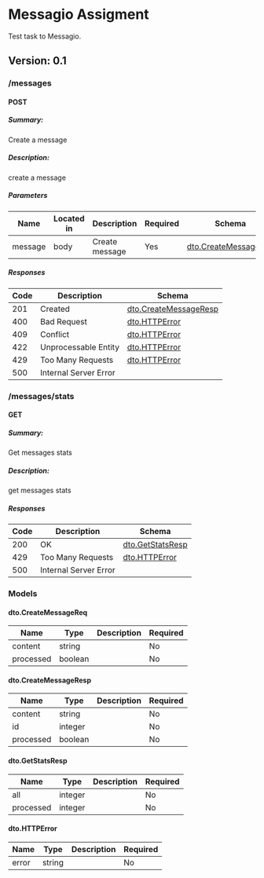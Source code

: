 <!--
generated at https://swagger-markdown-ui.netlify.app/
-->

# Messagio Assigment
Test task to Messagio.

## Version: 0.1

### /messages

#### POST
##### Summary:

Create a message

##### Description:

create a message

##### Parameters

| Name | Located in | Description | Required | Schema |
| ---- | ---------- | ----------- | -------- | ---- |
| message | body | Create message | Yes | [dto.CreateMessageReq](#dto.CreateMessageReq) |

##### Responses

| Code | Description | Schema |
| ---- | ----------- | ------ |
| 201 | Created | [dto.CreateMessageResp](#dto.CreateMessageResp) |
| 400 | Bad Request | [dto.HTTPError](#dto.HTTPError) |
| 409 | Conflict | [dto.HTTPError](#dto.HTTPError) |
| 422 | Unprocessable Entity | [dto.HTTPError](#dto.HTTPError) |
| 429 | Too Many Requests | [dto.HTTPError](#dto.HTTPError) |
| 500 | Internal Server Error |  |

### /messages/stats

#### GET
##### Summary:

Get messages stats

##### Description:

get messages stats

##### Responses

| Code | Description | Schema |
| ---- | ----------- | ------ |
| 200 | OK | [dto.GetStatsResp](#dto.GetStatsResp) |
| 429 | Too Many Requests | [dto.HTTPError](#dto.HTTPError) |
| 500 | Internal Server Error |  |

### Models


#### dto.CreateMessageReq

| Name | Type | Description | Required |
| ---- | ---- | ----------- | -------- |
| content | string |  | No |
| processed | boolean |  | No |

#### dto.CreateMessageResp

| Name | Type | Description | Required |
| ---- | ---- | ----------- | -------- |
| content | string |  | No |
| id | integer |  | No |
| processed | boolean |  | No |

#### dto.GetStatsResp

| Name | Type | Description | Required |
| ---- | ---- | ----------- | -------- |
| all | integer |  | No |
| processed | integer |  | No |

#### dto.HTTPError

| Name | Type | Description | Required |
| ---- | ---- | ----------- | -------- |
| error | string |  | No |